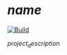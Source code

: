 # $name$

[![Build](https://github.com/$github_user_id$/$github_repository_name$/workflows/build/badge.svg?branch=master)](https://github.com/$github_user_id$/$github_repository_name$/actions?query=branch%3Amaster+workflow%3Abuild)

$project_description$
